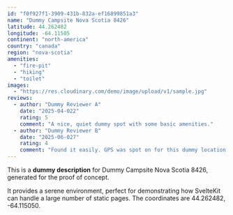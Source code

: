 ```yaml
---
id: "f0f927f1-3909-431b-832a-ef16899851a3"
name: "Dummy Campsite Nova Scotia 8426"
latitude: 44.262482
longitude: -64.11505
continent: "north-america"
country: "canada"
region: "nova-scotia"
amenities:
  - "fire-pit"
  - "hiking"
  - "toilet"
images:
  - "https://res.cloudinary.com/demo/image/upload/v1/sample.jpg"
reviews:
  - author: "Dummy Reviewer A"
    date: "2025-04-022"
    rating: 5
    comment: "A nice, quiet dummy spot with some basic amenities."
  - author: "Dummy Reviewer B"
    date: "2025-06-027"
    rating: 4
    comment: "Found it easily. GPS was spot on for this dummy location."
---
```


This is a **dummy description** for Dummy Campsite Nova Scotia 8426, generated for the proof of concept.

It provides a serene environment, perfect for demonstrating how SvelteKit can handle a large number of static pages. The coordinates are 44.262482, -64.115050.
